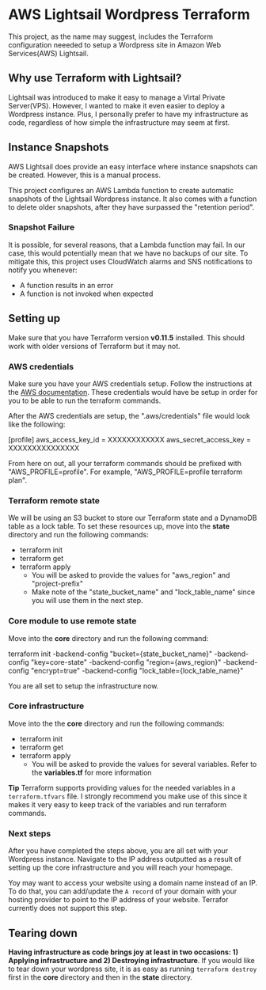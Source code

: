 # AWS Lightsail Wordpress Terraform

This project, as the name may suggest, includes the Terraform configuration neeeded to setup a Wordpress site in Amazon Web Services(AWS) Lightsail.

## Why use Terraform with Lightsail?

Lightsail was introduced to make it easy to manage a Virtal Private Server(VPS). However, I wanted to make it even easier to deploy a Wordpress instance. Plus, I personally prefer to have my infrastructure as code, regardless of how simple the infrastructure may seem at first.

## Instance Snapshots

AWS Lightsail does provide an easy interface where instance snapshots can be created. However, this is a manual process.

This project configures an AWS Lambda function to create automatic snapshots of the Lightsail Wordpress instance. It also comes with a function to delete older snapshots, after they have surpassed the "retention period".

### Snapshot Failure

It is possible, for several reasons, that a Lambda function may fail. In our case, this would potentially mean that we have no backups of our site. To mitigate this, this project uses CloudWatch alarms and SNS notifications to notify you whenever:

- A function results in an error
- A function is not invoked when expected

## Setting up

Make sure that you have Terraform version **v0.11.5** installed. This should work with older versions of Terraform but it may not.

### AWS credentials

Make sure you have your AWS credentials setup. Follow the instructions at the [AWS documentation](https://docs.aws.amazon.com/cli/latest/userguide/cli-chap-configure.html). These credentials would have be setup in order for you to be able to run the terraform commands.

After the AWS credentials are setup, the ".aws/credentials" file would look like the following:

[profile]
aws_access_key_id = XXXXXXXXXXXX
aws_secret_access_key = XXXXXXXXXXXXXXX

From here on out, all your terraform commands should be prefixed with "AWS_PROFILE=profile". For example, "AWS_PROFILE=profile terraform plan".

### Terraform remote state

We will be using an S3 bucket to store our Terraform state and a DynamoDB table as a lock table. To set these resources up, move into the **state** directory and run the following commands:

- terraform init
- terraform get
- terraform apply
  - You will be asked to provide the values for "aws_region" and "project-prefix"
  - Make note of the "state_bucket_name" and "lock_table_name" since you will use them in the next step.

### Core module to use remote state

Move into the **core** directory and run the following command:

terraform init -backend-config "bucket={state_bucket_name}" -backend-config "key=core-state" -backend-config "region={aws_region}" -backend-config "encrypt=true" -backend-config "lock_table={lock_table_name}"

You are all set to setup the infrastructure now.

### Core infrastructure

Move into the the **core** directory and run the following commands:

- terraform init
- terraform get
- terraform apply
  - You will be asked to provide the values for several variables. Refer to the **variables.tf** for more information

**Tip** Terraform supports providing values for the needed variables in a `terraform.tfvars` file. I strongly recommend you make use of this since it makes it very easy to keep track of the variables and run terraform commands.

### Next steps

After you have completed the steps above, you are all set with your Wordpress instance. Navigate to the IP address outputted as a result of setting up the core infrastructure and you will reach your homepage.

Yoy may want to access your website using a domain name instead of an IP. To do that, you can add/update the `A record` of your domain with your hosting provider to point to the IP address of your website. Terrafor currently does not support this step.

## Tearing down

**Having infrastructure as code brings joy at least in two occasions: 1) Applying infrastructure and 2) Destroying infrastructure**. If you would like to tear down your wordpress site, it is as easy as running `terraform destroy` first in the **core** directory and then in the **state** directory.
